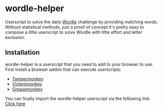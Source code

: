 # wordle-helper
Userscript to solve the daily [Wordle](https://www.nytimes.com/games/wordle/index.html) challenge by providing matching words. Without statistical methods, just a proof of concept it's pretty easy to compose a little userscript to solve Wordle with little effort and letter exclusion.

## Installation
wordle-helper is a userscript that you need to add to your browser to use. First install a browser addon that can execute userscripts:

* [Tampermonkey](https://www.tampermonkey.net/)
* [Violentmonkey](https://violentmonkey.github.io/get-it/)
* [Greasemonkey](https://addons.mozilla.org/de/firefox/addon/greasemonkey/)

You can finally import the wordle-helper userscript via the following link: [Click here](https://raw.githubusercontent.com/mluex/wordle-helper/master/wordle-helper.user.js)